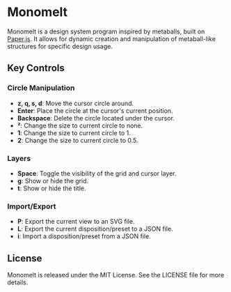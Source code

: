 # Monomelt

Monomelt is a design system program inspired by metaballs, built on [Paper.js](http://paperjs.org/). It allows for dynamic creation and manipulation of metaball-like structures for specific design usage.

## Key Controls

### Circle Manipulation
- **z, q, s, d**: Move the cursor circle around.
- **Enter**: Place the circle at the cursor's current position.
- **Backspace**: Delete the circle located under the cursor.
- **²**: Change the size to current circle to none.
- **1**: Change the size to current circle to 1.
- **2**: Change the size to current circle to 0.5.

### Layers
- **Space**: Toggle the visibility of the grid and cursor layer.
- **g**: Show or hide the grid.
- **t**: Show or hide the title.

### Import/Export
- **P**: Export the current view to an SVG file.
- **L**: Export the current disposition/preset to a JSON file.
- **i**: Import a disposition/preset from a JSON file.

## License

Monomelt is released under the MIT License. See the LICENSE file for more details.